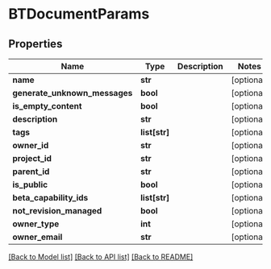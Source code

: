 # BTDocumentParams

## Properties
Name | Type | Description | Notes
------------ | ------------- | ------------- | -------------
**name** | **str** |  | [optional] 
**generate_unknown_messages** | **bool** |  | [optional] 
**is_empty_content** | **bool** |  | [optional] 
**description** | **str** |  | [optional] 
**tags** | **list[str]** |  | [optional] 
**owner_id** | **str** |  | [optional] 
**project_id** | **str** |  | [optional] 
**parent_id** | **str** |  | [optional] 
**is_public** | **bool** |  | [optional] 
**beta_capability_ids** | **list[str]** |  | [optional] 
**not_revision_managed** | **bool** |  | [optional] 
**owner_type** | **int** |  | [optional] 
**owner_email** | **str** |  | [optional] 

[[Back to Model list]](../README.md#documentation-for-models) [[Back to API list]](../README.md#documentation-for-api-endpoints) [[Back to README]](../README.md)


